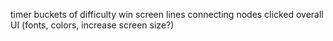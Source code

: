 timer 
buckets of difficulty
win screen
lines connecting nodes clicked
overall UI (fonts, colors, increase screen size?)
